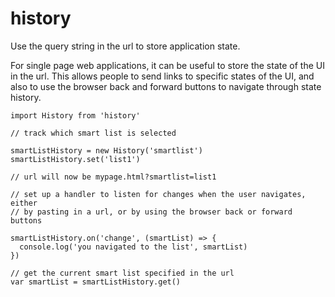 history
=======

Use the query string in the url to store application state.

For single page web applications, it can be useful to store the state of the
UI in the url. This allows people to send links to specific states of the UI,
and also to use the browser back and forward buttons to navigate through
state history.

```
import History from 'history'

// track which smart list is selected

smartListHistory = new History('smartlist')
smartListHistory.set('list1')

// url will now be mypage.html?smartlist=list1

// set up a handler to listen for changes when the user navigates, either
// by pasting in a url, or by using the browser back or forward buttons

smartListHistory.on('change', (smartList) => {
  console.log('you navigated to the list', smartList)
})

// get the current smart list specified in the url
var smartList = smartListHistory.get()
```